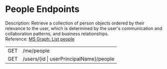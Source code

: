 # People Endpoints
Description: Retrieve a collection of person objects ordered by their relevance to the user, which is determined by the user's communication and collaboration patterns, and business relationships.  
Reference: [MS Graph: List people](https://learn.microsoft.com/en-us/graph/api/user-list-people?view=graph-rest-1.0&tabs=http)
<table>
<tr>
<td>GET</td>
<td>/me/people</td>
</tr>
<tr>
<td>GET</td>
<td>/users/{id | userPrincipalName}/people</td>
</tr>
</table>
